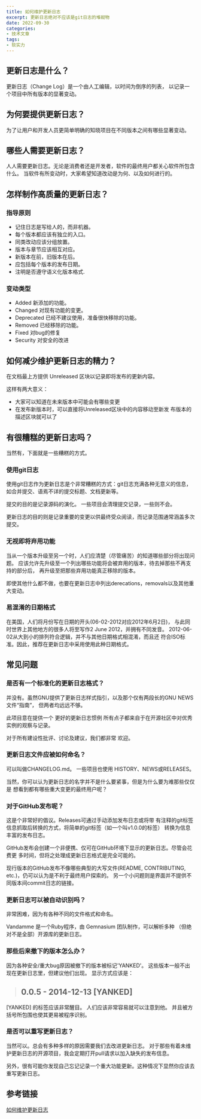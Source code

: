 ```yaml
---
title: 如何维护更新日志
excerpt: 更新日志绝对不应该是git日志的堆砌物
date: 2022-09-30
categories:
- 技术文章
tags:
- 软实力
---
```


## 更新日志是什么？
更新日志（Change Log）是一个由人工编辑，以时间为倒序的列表， 以记录一个项目中所有版本的显著变动。

## 为何要提供更新日志？
为了让用户和开发人员更简单明确的知晓项目在不同版本之间有哪些显著变动。

## 哪些人需要更新日志？
人人需要更新日志。无论是消费者还是开发者，软件的最终用户都关心软件所包含什么。 当软件有所变动时，大家希望知道改动是为何、以及如何进行的。

## 怎样制作高质量的更新日志？
### 指导原则
- 记住日志是写给人的，而非机器。
- 每个版本都应该有独立的入口。
- 同类改动应该分组放置。
- 版本与章节应该相互对应。
- 新版本在前，旧版本在后。
- 应包括每个版本的发布日期。
- 注明是否遵守语义化版本格式.

### 变动类型
- Added 新添加的功能。
- Changed 对现有功能的变更。
- Deprecated 已经不建议使用，准备很快移除的功能。
- Removed 已经移除的功能。
- Fixed 对bug的修复
- Security 对安全的改进

## 如何减少维护更新日志的精力？
在文档最上方提供 Unreleased 区块以记录即将发布的更新内容。

这样有两大意义：
- 大家可以知道在未来版本中可能会有哪些变更
- 在发布新版本时，可以直接将Unreleased区块中的内容移动至新发 布版本的描述区块就可以了

## 有很糟糕的更新日志吗？
当然有，下面就是一些糟糕的方式。

### 使用git日志
使用git日志作为更新日志是个非常糟糕的方式：git日志充满各种无意义的信息， 如合并提交、语焉不详的提交标题、文档更新等。

提交的目的是记录源码的演化。 一些项目会清理提交记录，一些则不会。

更新日志的目的则是记录重要的变更以供最终受众阅读，而记录范围通常涵盖多次提交。

### 无视即将弃用功能
当从一个版本升级至另一个时，人们应清楚（尽管痛苦）的知道哪些部分将出现问题。 应该允许先升级至一个列出哪些功能将会被弃用的版本，待去掉那些不再支持的部分后， 再升级至把那些弃用功能真正移除的版本。

即使其他什么都不做，也要在更新日志中列出derecations，removals以及其他重大变动。

### 易混淆的日期格式
在美国，人们将月份写在日期的开头(06-02-2012对应2012年6月2日)， 与此同时世界上其他地方的很多人将至写作2 June 2012，并拥有不同发音。 2012-06-02从大到小的排列符合逻辑，并不与其他日期格式相混淆，而且还 符合ISO标准。因此，推荐在更新日志中采用使用此种日期格式。

## 常见问题
### 是否有一个标准化的更新日志格式？
并没有。虽然GNU提供了更新日志样式指引，以及那个仅有两段长的GNU NEWS文件“指南”， 但两者均远远不够。

此项目意在提供一个 更好的更新日志惯例 所有点子都来自于在开源社区中对优秀实例的观察与记录。

对于所有建设性批评、讨论及建议，我们都非常 欢迎。

### 更新日志文件应被如何命名？
可以叫做CHANGELOG.md。 一些项目也使用 HISTORY、NEWS或RELEASES。

当然，你可以认为更新日志的名字并不是什么要紧事，但是为什么要为难那些仅仅是 想看到都有哪些重大变更的最终用户呢？

### 对于GitHub发布呢？
这是个非常好的倡议。Releases可通过手动添加发布日志或将带 有注释的git标签信息抓取后转换的方式，将简单的git标签（如一个叫v1.0.0的标签） 转换为信息丰富的发布日志。

GitHub发布会创建一个非便携、仅可在GitHub环境下显示的更新日志。尽管会花费更 多时间，但将之处理成更新日志格式是完全可能的。

现行版本的GitHub发布不像哪些典型的大写文件(README, CONTRIBUTING, etc.)，仍可以认为是不利于最终用户探索的。 另一个小问题则是界面并不提供不同版本间commit日志的链接。

### 更新日志可以被自动识别吗？
非常困难，因为有各种不同的文件格式和命名。

Vandamme 是一个Ruby程序，由 Gemnasium 团队制作，可以解析多种 （但绝对不是全部）开源库的更新日志。

### 那些后来撤下的版本怎么办？
因为各种安全/重大bug原因被撤下的版本被标记'YANKED'。 这些版本一般不出现在更新日志里，但建议他们出现。 显示方式应该是：

> ## 0.0.5 - 2014-12-13 [YANKED]

[YANKED] 的标签应该非常醒目。 人们应该非常容易就可以注意到他。 并且被方括号所包围也使其更易被程序识别。

### 是否可以重写更新日志？
当然可以。总会有多种多样的原因需要我们去改进更新日志。 对于那些有着未维护更新日志的开源项目，我会定期打开pull请求以加入缺失的发布信息。

另外，很有可能你发现自己忘记记录一个重大功能更新。这种情况下显然你应该去重写更新日志。

## 参考链接
[如何维护更新日志](https://keepachangelog.com/zh-CN/1.0.0/)